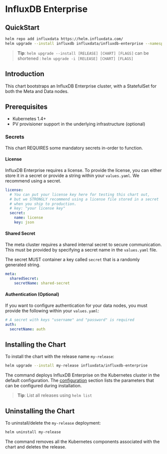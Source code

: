 # InfluxDB Enterprise

## QuickStart

```bash
helm repo add influxdata https://helm.influxdata.com/
helm upgrade --install influxdb influxdata/influxdb-enterprise --namespace monitoring
```

> **Tip**: `helm upgrade --install [RELEASE] [CHART] [FLAGS]` can be shortened : `helm upgrade -i [RELEASE] [CHART] [FLAGS]`

## Introduction

This chart bootstraps an InfluxDB Enterprise cluster, with a StatefulSet for both the Meta and Data nodes.

## Prerequisites

- Kubernetes 1.4+
- PV provisioner support in the underlying infrastructure (optional)

### Secrets

This chart REQUIRES some mandatory secrets in-order to function.

#### License

InfluxDB Enterprise requires a license. To provide the license, you can either store it in a secret or provide a string within your `values.yaml`. We recommend using a secret.

```yaml
license:
  # You can put your license key here for testing this chart out,
  # but we STRONGLY recommend using a license file stored in a secret
  # when you ship to production.
  # key: "your license key"
  secret:
    name: license
    key: json
```

#### Shared Secret

The meta cluster requires a shared internal secret to secure communication. This must be provided by specifying a secret name in the `values.yaml` file.

The secret MUST container a key called `secret` that is a randomly generated string.

```yaml
meta:
  sharedSecret:
    secretName: shared-secret
```

#### Authentication (Optional)

If you want to configure authentication for your data nodes, you must provide the following within your `values.yaml`:

```yaml
# A secret with keys "username" and "password" is required
auth:
  secretName: auth
```

## Installing the Chart

To install the chart with the release name `my-release`:

```bash
helm upgrade --install my-release influxdata/influxdb-enterprise
```

The command deploys InfluxDB Enterprise on the Kubernetes cluster in the default configuration. The [configuration](#configuration) section lists the parameters that can be configured during installation.

> **Tip**: List all releases using `helm list`

## Uninstalling the Chart

To uninstall/delete the `my-release` deployment:

```bash
helm uninstall my-release
```

The command removes all the Kubernetes components associated with the chart and deletes the release.
